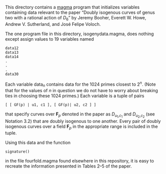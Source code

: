 This directory contains a [magma](http://magma.maths.usyd.edu.au/magma/) program that initializes variables containing data relevant to the paper &ldquo;Doubly isogenous curves of genus two with a rational action of <i>D</i><sub>6</sub>&rdquo; by Jeremy Booher, Everett W. Howe, Andrew V. Sutherland, and José Felipe Voloch.

The one program file in this directory, isogenydata.magma, does nothing except assign values to 19 variables named

    data12
    data13
    data14
    .
    .
    .
    data30

Each variable data<sub><i>n</i></sub> contains data for the 1024 primes closest to 2<sup><i>n</i></sup>. (Note that for the values of <i>n</i> in question we do not have to worry about breaking ties in choosing these 1024 primes.) Each variable is a tuple of pairs

    [ [ GF(p) | u1, c1 ], [ GF(p)| u2, c2 ] ]

that specify curves over <b>F</b><sub><i>p</i></sub> denoted in the paper as <i>D</i><sub><i>u</i><sub>1</sub>,<i>c</i><sub>1</sub></sub> and <i>D</i><sub><i>u</i><sub>2</sub>,<i>c</i><sub>2</sub></sub> (see Notation 3.2) that are doubly isogenous to one another. Every pair of doubly isogenous curves over a field <b>F</b><sub><i>p</i></sub> in the appropriate range is included in the tuple.

Using this data and the function 

    signature()

in the file fourfold.magma found elsewhere in this repository, it is easy to recreate the information presented in Tables 2&ndash;5 of the paper.    
